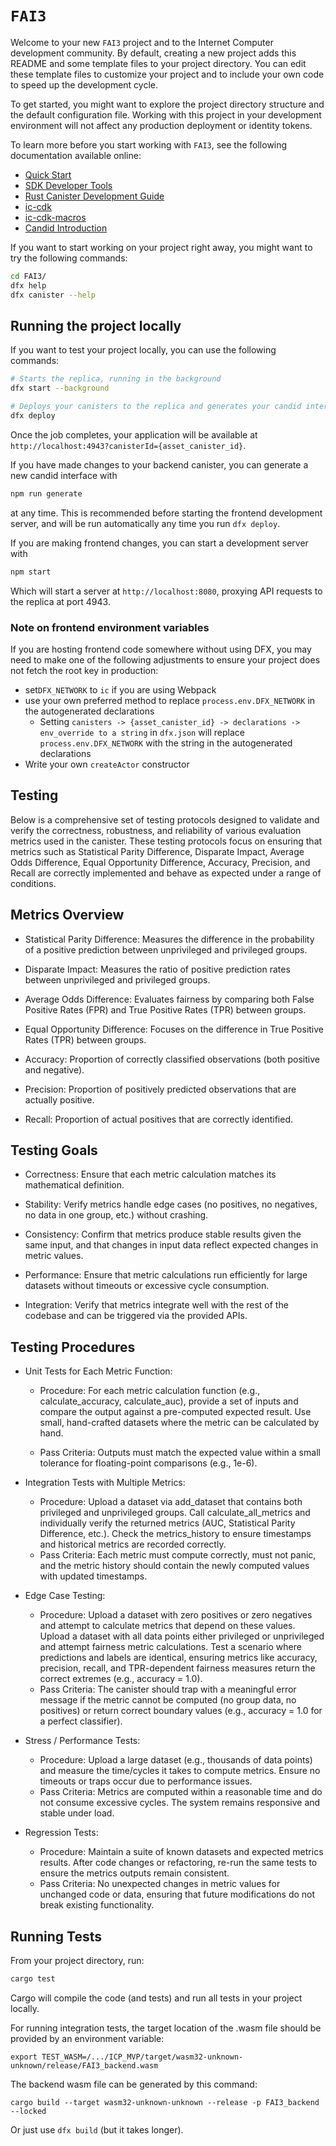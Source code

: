 # `FAI3`

Welcome to your new `FAI3` project and to the Internet Computer development community. By default, creating a new project adds this README and some template files to your project directory. You can edit these template files to customize your project and to include your own code to speed up the development cycle.

To get started, you might want to explore the project directory structure and the default configuration file. Working with this project in your development environment will not affect any production deployment or identity tokens.

To learn more before you start working with `FAI3`, see the following documentation available online:

- [Quick Start](https://internetcomputer.org/docs/current/developer-docs/setup/deploy-locally)
- [SDK Developer Tools](https://internetcomputer.org/docs/current/developer-docs/setup/install)
- [Rust Canister Development Guide](https://internetcomputer.org/docs/current/developer-docs/backend/rust/)
- [ic-cdk](https://docs.rs/ic-cdk)
- [ic-cdk-macros](https://docs.rs/ic-cdk-macros)
- [Candid Introduction](https://internetcomputer.org/docs/current/developer-docs/backend/candid/)

If you want to start working on your project right away, you might want to try the following commands:

```bash
cd FAI3/
dfx help
dfx canister --help
```

## Running the project locally

If you want to test your project locally, you can use the following commands:

```bash
# Starts the replica, running in the background
dfx start --background

# Deploys your canisters to the replica and generates your candid interface
dfx deploy
```

Once the job completes, your application will be available at `http://localhost:4943?canisterId={asset_canister_id}`.

If you have made changes to your backend canister, you can generate a new candid interface with

```bash
npm run generate
```

at any time. This is recommended before starting the frontend development server, and will be run automatically any time you run `dfx deploy`.

If you are making frontend changes, you can start a development server with

```bash
npm start
```

Which will start a server at `http://localhost:8080`, proxying API requests to the replica at port 4943.

### Note on frontend environment variables

If you are hosting frontend code somewhere without using DFX, you may need to make one of the following adjustments to ensure your project does not fetch the root key in production:

- set`DFX_NETWORK` to `ic` if you are using Webpack
- use your own preferred method to replace `process.env.DFX_NETWORK` in the autogenerated declarations
  - Setting `canisters -> {asset_canister_id} -> declarations -> env_override to a string` in `dfx.json` will replace `process.env.DFX_NETWORK` with the string in the autogenerated declarations
- Write your own `createActor` constructor

## Testing

Below is a comprehensive set of testing protocols designed to validate and verify the correctness, robustness, and reliability of various evaluation metrics used in the canister. These testing protocols focus on ensuring that metrics such as Statistical Parity Difference, Disparate Impact, Average Odds Difference, Equal Opportunity Difference, Accuracy, Precision, and Recall are correctly implemented and behave as expected under a range of conditions.

## Metrics Overview

- Statistical Parity Difference:
Measures the difference in the probability of a positive prediction between unprivileged and privileged groups.

- Disparate Impact:
Measures the ratio of positive prediction rates between unprivileged and privileged groups.

- Average Odds Difference:
Evaluates fairness by comparing both False Positive Rates (FPR) and True Positive Rates (TPR) between groups.

- Equal Opportunity Difference:
Focuses on the difference in True Positive Rates (TPR) between groups.

- Accuracy:
Proportion of correctly classified observations (both positive and negative).

- Precision:
Proportion of positively predicted observations that are actually positive.

- Recall:
Proportion of actual positives that are correctly identified.

## Testing Goals

- Correctness: 
Ensure that each metric calculation matches its mathematical definition.

- Stability: 
Verify metrics handle edge cases (no positives, no negatives, no data in one group, etc.) without crashing.

- Consistency: 
Confirm that metrics produce stable results given the same input, and that changes in input data reflect expected changes in metric values.

- Performance: 
Ensure that metric calculations run efficiently for large datasets without timeouts or excessive cycle consumption.

- Integration: 
Verify that metrics integrate well with the rest of the codebase and can be triggered via the provided APIs.

## Testing Procedures

- Unit Tests for Each Metric Function:
  - Procedure:
    For each metric calculation function (e.g., calculate_accuracy, calculate_auc), provide a set of inputs and compare the output against a pre-computed expected result.
    Use small, hand-crafted datasets where the metric can be calculated by hand.

  - Pass Criteria:
    Outputs must match the expected value within a small tolerance for floating-point comparisons (e.g., 1e-6).

- Integration Tests with Multiple Metrics:
  - Procedure:
  Upload a dataset via add_dataset that contains both privileged and unprivileged groups.
  Call calculate_all_metrics and individually verify the returned metrics (AUC, Statistical Parity Difference, etc.).
  Check the metrics_history to ensure timestamps and historical metrics are recorded correctly.
  - Pass Criteria:
  Each metric must compute correctly, must not panic, and the metric history should contain the newly computed values with updated timestamps.

- Edge Case Testing:

  - Procedure:
  Upload a dataset with zero positives or zero negatives and attempt to calculate metrics that depend on these values.
  Upload a dataset with all data points either privileged or unprivileged and attempt fairness metric calculations.
  Test a scenario where predictions and labels are identical, ensuring metrics like accuracy, precision, recall, and TPR-dependent fairness measures return the correct     extremes (e.g., accuracy = 1.0).
  - Pass Criteria:
  The canister should trap with a meaningful error message if the metric cannot be computed (no group data, no positives) or return correct boundary values (e.g.,       accuracy = 1.0 for a perfect classifier).

- Stress / Performance Tests:

  - Procedure:
  Upload a large dataset (e.g., thousands of data points) and measure the time/cycles it takes to compute metrics.
  Ensure no timeouts or traps occur due to performance issues.
  - Pass Criteria:
  Metrics are computed within a reasonable time and do not consume excessive cycles. The system remains responsive and stable under load.

- Regression Tests:

  - Procedure:
  Maintain a suite of known datasets and expected metrics results.
  After code changes or refactoring, re-run the same tests to ensure the metrics outputs remain consistent.
  - Pass Criteria:
No unexpected changes in metric values for unchanged code or data, ensuring that future modifications do not break existing functionality.

## Running Tests
From your project directory, run:

```bash
cargo test
```
Cargo will compile the code (and tests) and run all tests in your project locally.

For running integration tests, the target location of the .wasm file should be provided by an environment variable:

    export TEST_WASM=/.../ICP_MVP/target/wasm32-unknown-unknown/release/FAI3_backend.wasm

The backend wasm file can be generated by this command:

    cargo build --target wasm32-unknown-unknown --release -p FAI3_backend --locked

Or just use `dfx build` (but it takes longer).
